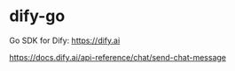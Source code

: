# dify-go
Go SDK for Dify: https://dify.ai

https://docs.dify.ai/api-reference/chat/send-chat-message